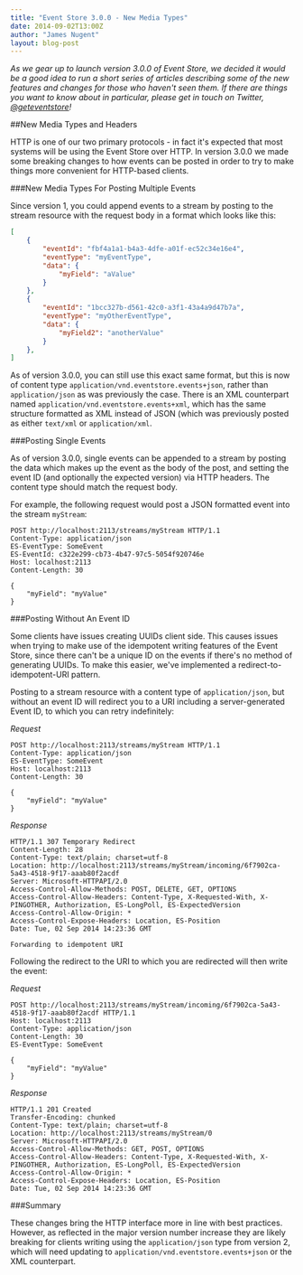 ```yaml
---
title: "Event Store 3.0.0 - New Media Types"
date: 2014-09-02T13:00Z
author: "James Nugent"
layout: blog-post
---
```


*As we gear up to launch version 3.0.0 of Event Store, we decided it would be a good idea to run a short series of articles describing some of the new features and changes for those who haven't seen them. If there are things you want to know about in particular, please get in touch on Twitter, [@geteventstore](https://twitter.com/geteventstore)!*

##New Media Types and Headers

HTTP is one of our two primary protocols - in fact it's expected that most
systems will be using the Event Store over HTTP. In version 3.0.0 we made some
breaking changes to how events can be posted in order to try to make things
more convenient for HTTP-based clients.

###New Media Types For Posting Multiple Events

Since version 1, you could append events to a stream by posting to the stream
resource with the request body in a format which looks like this:

```json
[
    {
        "eventId": "fbf4a1a1-b4a3-4dfe-a01f-ec52c34e16e4",
        "eventType": "myEventType",
        "data": {
            "myField": "aValue"
        }
    },
    {
        "eventId": "1bcc327b-d561-42c0-a3f1-43a4a9d47b7a",
        "eventType": "myOtherEventType",
        "data": {
            "myField2": "anotherValue"
        }
    },
]
```

As of version 3.0.0, you can still use this exact same format, but this is now
of content type `application/vnd.eventstore.events+json`, rather than
`application/json` as was previously the case. There is an XML counterpart
named `application/vnd.eventstore.events+xml`, which has the same structure
formatted as XML instead of JSON (which was previously posted as either
`text/xml` or `application/xml`.

###Posting Single Events

As of version 3.0.0, single events can be appended to a stream by posting the
data which makes up the event as the body of the post, and setting the event ID
(and optionally the expected version) via HTTP headers. The content type should
match the request body.

For example, the following request would post a JSON formatted event into the
stream `myStream`:

```http
POST http://localhost:2113/streams/myStream HTTP/1.1
Content-Type: application/json
ES-EventType: SomeEvent
ES-EventId: c322e299-cb73-4b47-97c5-5054f920746e
Host: localhost:2113
Content-Length: 30

{
    "myField": "myValue"
}
```

###Posting Without An Event ID

Some clients have issues creating UUIDs client side. This causes issues when
trying to make use of the idempotent writing features of the Event Store, since
there can't be a unique ID on the events if there's no method of generating
UUIDs. To make this easier, we've implemented a redirect-to-idempotent-URI
pattern.

Posting to a stream resource with a content type of `application/json`, but without an event ID will redirect you to a URI including a server-generated Event ID, to which you can retry indefinitely:

*Request*

```http
POST http://localhost:2113/streams/myStream HTTP/1.1
Content-Type: application/json
ES-EventType: SomeEvent
Host: localhost:2113
Content-Length: 30

{
    "myField": "myValue"
}
```

*Response*

```http
HTTP/1.1 307 Temporary Redirect
Content-Length: 28
Content-Type: text/plain; charset=utf-8
Location: http://localhost:2113/streams/myStream/incoming/6f7902ca-5a43-4518-9f17-aaab80f2acdf
Server: Microsoft-HTTPAPI/2.0
Access-Control-Allow-Methods: POST, DELETE, GET, OPTIONS
Access-Control-Allow-Headers: Content-Type, X-Requested-With, X-PINGOTHER, Authorization, ES-LongPoll, ES-ExpectedVersion
Access-Control-Allow-Origin: *
Access-Control-Expose-Headers: Location, ES-Position
Date: Tue, 02 Sep 2014 14:23:36 GMT

Forwarding to idempotent URI
```

Following the redirect to the URI to which you are redirected will then write the event:

*Request*

```http
POST http://localhost:2113/streams/myStream/incoming/6f7902ca-5a43-4518-9f17-aaab80f2acdf HTTP/1.1
Host: localhost:2113
Content-Type: application/json
Content-Length: 30
ES-EventType: SomeEvent

{
    "myField": "myValue"
}
```

*Response*

```http
HTTP/1.1 201 Created
Transfer-Encoding: chunked
Content-Type: text/plain; charset=utf-8
Location: http://localhost:2113/streams/myStream/0
Server: Microsoft-HTTPAPI/2.0
Access-Control-Allow-Methods: GET, POST, OPTIONS
Access-Control-Allow-Headers: Content-Type, X-Requested-With, X-PINGOTHER, Authorization, ES-LongPoll, ES-ExpectedVersion
Access-Control-Allow-Origin: *
Access-Control-Expose-Headers: Location, ES-Position
Date: Tue, 02 Sep 2014 14:23:36 GMT
```

###Summary

These changes bring the HTTP interface more in line with best practices.
However, as reflected in the major version number increase they are likely
breaking for clients writing using the `application/json` type from version 2,
which will need updating to `application/vnd.eventstore.events+json` or the XML
counterpart.
